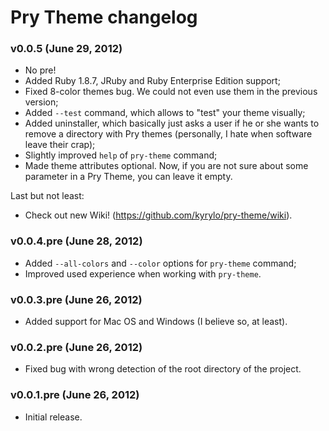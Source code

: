 Pry Theme changelog
===================

### v0.0.5 (June 29, 2012)

* No pre!
* Added Ruby 1.8.7, JRuby and Ruby Enterprise Edition support;
* Fixed 8-color themes bug. We could not even use them in the previous version;
* Added `--test` command, which allows to "test" your theme visually;
* Added uninstaller, which basically just asks a user if he or she wants to
  remove a directory with Pry themes (personally, I hate when software leave
  their crap);
* Slightly improved `help` of `pry-theme` command;
* Made theme attributes optional. Now, if you are not sure about some parameter
  in a Pry Theme, you can leave it empty.

Last but not least:

  * Check out new Wiki! (https://github.com/kyrylo/pry-theme/wiki).

### v0.0.4.pre (June 28, 2012)

* Added `--all-colors` and `--color` options for `pry-theme` command;
* Improved used experience when working with `pry-theme`.

### v0.0.3.pre (June 26, 2012)

* Added support for Mac OS and Windows (I believe so, at least).

### v0.0.2.pre (June 26, 2012)

* Fixed bug with wrong detection of the root directory of the project.

### v0.0.1.pre (June 26, 2012)

* Initial release.
